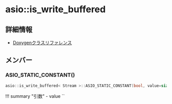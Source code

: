 # asio::is_write_buffered



## 詳細情報

- [Doxygenクラスリファレンス](https://lang-ship.com/reference/ESP32/latest/classasio_1_1is__write__buffered.html)

## メンバー

### ASIO_STATIC_CONSTANT()



```c
asio::is_write_buffered< Stream >::ASIO_STATIC_CONSTANT(bool, value=sizeof(detail::is_write_buffered_helper((Stream *) 0))==1)
```

!!! summary "引数"
	- value `` 



